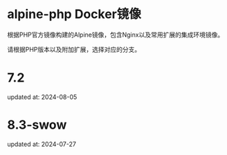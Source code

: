 # alpine-php Docker镜像

根据PHP官方镜像构建的Alpine镜像，包含Nginx以及常用扩展的集成环境镜像。

请根据PHP版本以及附加扩展，选择对应的分支。

# 7.2
updated at: 2024-08-05

# 8.3-swow
updated at: 2024-07-27